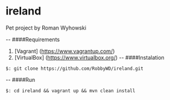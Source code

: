 # ireland
Pet project by Roman Wyhowski

--
####Requirements
1) [Vagrant] (https://www.vagrantup.com/)
2) [VirtualBox] (https://www.virtualbox.org/)
--
####Instalation
```
$: git clone https://github.com/RobbyWD/ireland.git
```
--
####Run
```shell
$: cd ireland && vagrant up && mvn clean install
```
